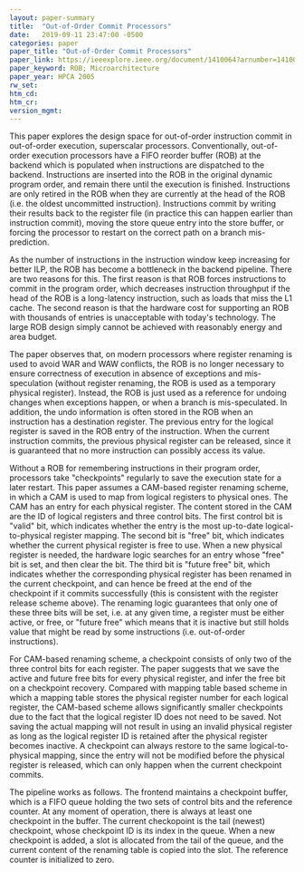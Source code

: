 ```yaml
---
layout: paper-summary
title:  "Out-of-Order Commit Processors"
date:   2019-09-11 23:47:00 -0500
categories: paper
paper_title: "Out-of-Order Commit Processors"
paper_link: https://ieeexplore.ieee.org/document/1410064?arnumber=1410064&tag=1
paper_keyword: ROB; Microarchitecture
paper_year: HPCA 2005
rw_set: 
htm_cd: 
htm_cr: 
version_mgmt: 
---
```


This paper explores the design space for out-of-order instruction commit in out-of-order execution, superscalar processors.
Conventionally, out-of-order execution processors have a FIFO reorder buffer (ROB) at the backend which is populated when 
instructions are dispatched to the backend. Instructions are inserted into the ROB in the original dynamic program order,
and remain there until the execution is finished. Instructions are only retired in the ROB when they are currently at the 
head of the ROB (i.e. the oldest uncommitted instruction). Instructions commit by writing their results back to the register 
file (in practice this can happen earlier than instruction commit), moving the store queue entry into the store buffer, or 
forcing the processor to restart on the correct path on a branch mis-prediction.

As the number of instructions in the instruction window keep increasing for better ILP, the ROB has become a bottleneck 
in the backend pipeline. There are two reasons for this. The first reason is that ROB forces instructions to commit 
in the program order, which decreases instruction throughput if the head of the ROB is a long-latency instruction,
such as loads that miss the L1 cache. The second reason is that the hardware cost for supporting an ROB with thousands
of entries is unacceptable with today's technology. The large ROB design simply cannot be achieved with reasonably 
energy and area budget.

The paper observes that, on modern processors where register renaming is used to avoid WAR and WAW conflicts, the ROB
is no longer necessary to ensure correctness of execution in absence of exceptions and mis-speculation (without register
renaming, the ROB is used as a temporary physical register). Instead, the ROB is just used as a reference for undoing changes
when exceptions happen, or when a branch is mis-speculated. In addition, the undo information is often stored in the 
ROB when an instruction has a destination register. The previous entry for the logical register is saved in the ROB
entry of the instruction. When the current instruction commits, the previous physical register can be released, since 
it is guaranteed that no more instruction can possibly access its value. 

Without a ROB for remembering instructions in their program order, processors take "checkpoints" regularly to save the 
execution state for a later restart. This paper assumes a CAM-based register renaming scheme, in which a CAM is used
to map from logical registers to physical ones. The CAM has an entry for each physical register. The content stored in the 
CAM are the ID of logical registers and three control bits. The first control bit is "valid" bit, which indicates whether
the entry is the most up-to-date logical-to-physical register mapping. The second bit is "free" bit, which indicates 
whether the current physical register is free to use. When a new physical register is needed, the hardware logic searches 
for an entry whose "free" bit is set, and then clear the bit. The third bit is "future free" bit, which indicates whether
the corresponding physical register has been renamed in the current checkpoint, and can hence be freed at the end of the 
checkpoint if it commits successfully (this is consistent with the register release scheme above). The renaming logic
guarantees that only one of these three bits will be set, i.e. at any given time, a register must be either active, or 
free, or "future free" which means that it is inactive but still holds value that might be read by some instructions 
(i.e. out-of-order instructions). 

For CAM-based renaming scheme, a checkpoint consists of only two of the three control bits for each register. The paper 
suggests that we save the active and future free bits for every physical register, and infer the free bit on a checkpoint 
recovery. Compared with mapping table based scheme in which a mapping table stores the physical register number for each
logical register, the CAM-based scheme allows significantly smaller checkpoints due to the fact that the logical register 
ID does not need to be saved. Not saving the actual mapping will not result in using an invalid physical register as long 
as the logical register ID is retained after the physical register becomes inactive. A checkpoint can always restore to 
the same logical-to-physical mapping, since the entry will not be modified before the physical register is released, which
can only happen when the current checkpoint commits. 

The pipeline works as follows. The frontend maintains a checkpoint buffer, which is a FIFO queue holding the two sets of 
control bits and the reference counter. At any moment of operation, there is always at least one checkpoint in the buffer. 
The current checkopoint is the tail (newest) checkpoint, whose checkpoint ID is its index in the queue. When a new 
checkpoint is added, a slot is allocated from the tail of the queue, and the current content of the renaming table is 
copied into the slot. The reference counter is initialized to zero. 